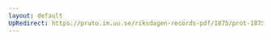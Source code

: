 ```yaml
---
layout: default
UpRedirect: https://pruto.im.uu.se/riksdagen-records-pdf/1875/prot-1875--fk--023/prot-1875--fk--023_042.pdf
---
```

